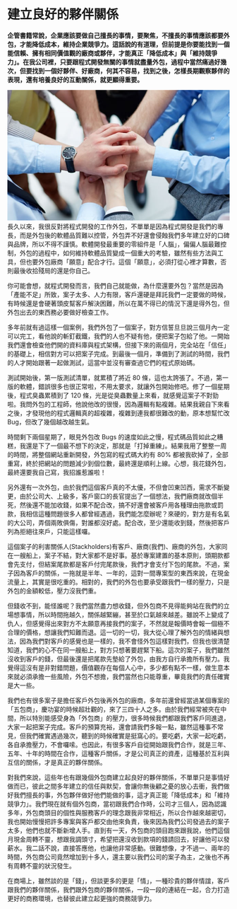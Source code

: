 # 建立良好的夥伴關係
**企管書籍常說，企業應該要做自己擅長的事情，要聚焦，不擅長的事情應該都要外包，才能降低成本，維持企業競爭力。這話說的有道理，但前提是你要能找到一個能信賴、擁有相同價值觀的廠商或夥伴，才能真正「降低成本」與「維持競爭力」。在我公司裡，只要跟程式開發無關的事情就盡量外包，過程中當然痛過好幾次，但要找到一個好夥伴、好廠商，何其不容易，找到之後，怎樣長期觀察夥伴的表現，還有培養良好的互動關係，就更顯得重要。**

   ![](E9D55307-FA03-D178-58B9-AC1CB33B402B.jpg@700w_0e_1l.jpg)
長久以來，我很反對將程式開發的工作外包，不單單是因為程式開發是我們的專長，而是外包後的軟體品質難以控管，外包弄不好還會侵蝕我們多年建立好的口碑與品牌，所以不得不謹慎。軟體開發最重要的零組件是「人腦」，偏偏人腦最難控制，外包的過程中，如何維持軟體品質變成一個重大的考驗，雖然有些方法與工具，但也要外包廠商「願意」配合才行。這個「願意」，必須打從心裡才算數，否則最後收拾殘局的還是你自己。

 你可能會想，就程式開發而言，我們自己就能做，為什麼還要外包？當然是因為「產能不足」所致，案子太多、人力有限，客戶還硬是拜託我們一定要做的時候，有時候還是會硬著頭皮幫客戶解決困難，所以在萬不得已的情況下還是得外包，但外包出去的東西務必要做好檢查工作。

 多年前就有過這樣一個案例，我們外包了一個案子，對方信誓旦旦說三個月內一定可以完工，看他說的斬釘截鐵，我們的人也不疑有他，便把案子包給了他。一開始我們還會檢查他們開的資料庫與程式架構，但接下來的兩個月，完全站在「信任」的基礎上，相信對方可以把案子完成。到最後一個月，準備到了測試的時間，我們的人才開始跟著一起做測試，這當中並沒有審查過它們的程式原始碼。

 測試開始後，第一版測試清單，就累積了將近 80 條，這也太誇張了。不過，第一版的軟體，錯誤很多也很正常啦，不用太要求，就讓外包開始修吧。修了一個星期後，程式臭蟲累積到了 120 條，光是從臭蟲數量上來看，就感覺這案子不對勁啦。我問外包的工程師，他說他改的很慢，因為邏輯有點複雜。結果我親自下來看之後，才發現他的程式邏輯真的超複雜，複雜到連我都很難改的動，原本想幫忙改 Bug，但改了幾個越改越生氣。

 時間剩下兩個星期了，眼見外包改 Bugs 的速度如此之慢，程式碼品質如此之糟糕，我還是下了一個最不想下的決定，那就是「打掉重練」。結果我用了整整一周的時間，將整個網站重新開發，外包寫的程式碼大約有 80% 都被我砍掉了，全部重寫，終於把網站的問題減少到個位數，最終還是順利上線。心想，我花錢外包，最終還要我自己寫，我招誰惹誰啦！

 另外還有一次外包，由於我們這個客戶真的不太優，不但會凹東凹西，需求不斷變更，由於公司大、上級多，客戶窗口的長官提出了一個想法，我們廠商就改個半死，然後還不能加收錢，如果不配合改，搞不好還會被客戶用各種理由拖款或罰款，我相信這種問題很多人都曾經遇過，我們能怎麼辦呢？來硬的，對方是有名氣的大公司，弄個兩敗俱傷，對誰都沒好處。配合改，至少還能收到錢，然後把客戶列為拒絕往來戶，只能這樣囉。

 這個案子的利害關係人(Stackholders)有客戶、廠商(我們)、廠商的外包，大家同在一艘船上，案子不結，對大家都不是好事。基於專案建置的基本原則，頭期款都會先支付，但結案尾款都是客戶付完尾款後，我們才會支付下包的尾款。不過，案子因為客戶的關係，一拖就是半年、一年的，這對一間專案型的東西來說，在現金流量上，其實是很吃重的。相對的，我們的外包也要承受跟我們一樣的壓力，只是外包的金額較低，壓力沒我們重。

 但錢收不到，能怪誰呢？我們當然盡力想收錢，但外包商不見得能夠站在我們的立場想事情，所以時間拖越久，關係越緊繃，甚至於口氣越來越差。雖說不上變成了仇人，但感覺得出來對方不太願意再接我們的案子，不然就是報價時會報一個極不合理的價格，想讓我們知難而退。這一切的一切，我大從心理了解外包的情緒與想法，因為我們對客戶的感覺也是一樣的，我不會怪外包這樣對我們，但我也很清楚知道，我們的心不在同一艘船上，對方只想著要趕緊下船。這次的案子，我們雖然沒收到客戶的錢，但最後還是把尾款先墊給了外包，由我方自行承擔所有壓力。我覺得這沒有是非對錯問題，價值觀存在每個人心中，多少都有點不一樣，做生意本來就必須承擔一些風險，外包不想擔，我們當然也只能尊重，畢竟我們的責任確實是大一些。

 我們也有很多案子是擔任客戶外包後再外包的廠商，多年前還曾經當過某個專案的「五包商」，慶功宴的時候超壯觀的，來了三四十人之多。由於我們經常被夾在中間，所以特別能感受身為「外包商」的壓力，很多時候我們都跟我們客戶同進退，大家一起把案子完成。客戶的預算充裕，還會請我們多報一點，雖然這種事不常見，但我們確實遇過幾次，聽到的時候確實是挺窩心的。要吃虧，大家一起吃虧，各自承擔壓力，不會囉嗦。也因此，有很多客戶自從開始跟我們合作，就是三年、五年、十年的時間在合作，這種客戶關係，才是公司真正的資產，這種基於互利與互信的關係，才是真正的夥伴關係。

 對我們來說，這些年也有跟幾個外包商建立起良好的夥伴關係，不單單只是事情好做而已，彼此之間多年建立的信任與默契，會讓你無後顧之憂的放心去衝，我們做好我們擅長的事，外包夥伴做好他們能做的事，這才真正能「降低成本」和「維持競爭力」。我們現在就有個外包商，當初跟我們合作時，公司才三個人，因為認識多年，外包商頭目的個性與服務客戶的理念跟我非常相近，所以合作越來越密切，我也開始慢慢把許多專案與客戶都交由他來負責，後來因為我們公司發過去的案子太多，他們也就不斷新增人手。直到有一天，外包商的頭目跑來跟我說，他們這個月現金周轉不靈，想跟我調頭寸，希望把還沒收到款項的錢請回去，好讓他可以發薪水。我二話不說，直接答應他，也讓他非常感動。很難想像，才不過一、兩年的時間，外包商公司竟然增加到十多人，還主要以我們公司的案子為主，之後也不再有周轉不靈的狀況發生。

 在商場上，雖然談的是「錢」，但談更多的更是「情」，一種珍貴的夥伴情誼，客戶跟我們的夥伴關係，我們跟外包商的夥伴關係，一段一段的連結在一起，合力打造更好的商務環境，也替彼此建立起更強的商務競爭力。
